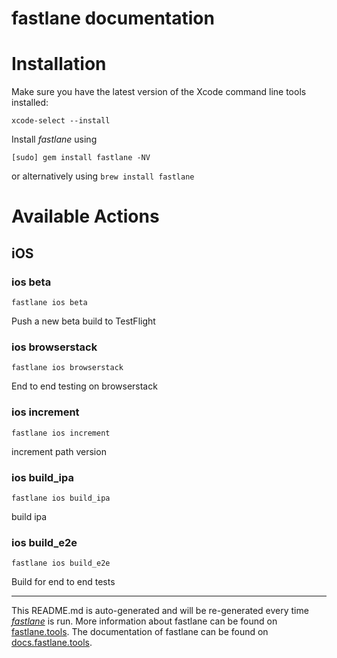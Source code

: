 fastlane documentation
================
# Installation

Make sure you have the latest version of the Xcode command line tools installed:

```
xcode-select --install
```

Install _fastlane_ using
```
[sudo] gem install fastlane -NV
```
or alternatively using `brew install fastlane`

# Available Actions
## iOS
### ios beta
```
fastlane ios beta
```
Push a new beta build to TestFlight
### ios browserstack
```
fastlane ios browserstack
```
End to end testing on browserstack
### ios increment
```
fastlane ios increment
```
increment path version
### ios build_ipa
```
fastlane ios build_ipa
```
build ipa
### ios build_e2e
```
fastlane ios build_e2e
```
Build for end to end tests

----

This README.md is auto-generated and will be re-generated every time [_fastlane_](https://fastlane.tools) is run.
More information about fastlane can be found on [fastlane.tools](https://fastlane.tools).
The documentation of fastlane can be found on [docs.fastlane.tools](https://docs.fastlane.tools).
